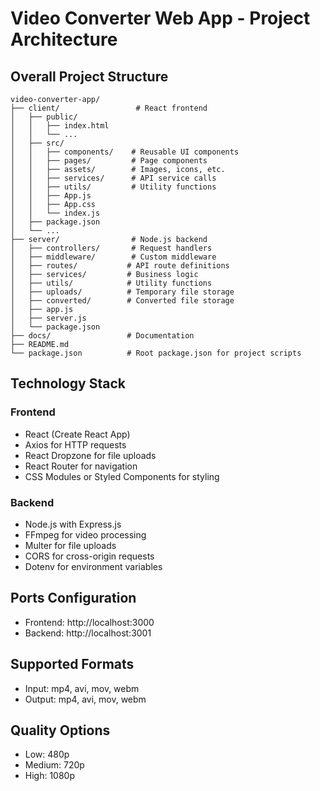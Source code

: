 # Video Converter Web App - Project Architecture

## Overall Project Structure

```
video-converter-app/
├── client/                 # React frontend
│   ├── public/
│   │   ├── index.html
│   │   └── ...
│   ├── src/
│   │   ├── components/    # Reusable UI components
│   │   ├── pages/         # Page components
│   │   ├── assets/        # Images, icons, etc.
│   │   ├── services/      # API service calls
│   │   ├── utils/         # Utility functions
│   │   ├── App.js
│   │   ├── App.css
│   │   └── index.js
│   ├── package.json
│   └── ...
├── server/                # Node.js backend
│   ├── controllers/       # Request handlers
│   ├── middleware/        # Custom middleware
│   ├── routes/           # API route definitions
│   ├── services/         # Business logic
│   ├── utils/            # Utility functions
│   ├── uploads/          # Temporary file storage
│   ├── converted/        # Converted file storage
│   ├── app.js
│   ├── server.js
│   └── package.json
├── docs/                 # Documentation
├── README.md
└── package.json          # Root package.json for project scripts
```

## Technology Stack

### Frontend
- React (Create React App)
- Axios for HTTP requests
- React Dropzone for file uploads
- React Router for navigation
- CSS Modules or Styled Components for styling

### Backend
- Node.js with Express.js
- FFmpeg for video processing
- Multer for file uploads
- CORS for cross-origin requests
- Dotenv for environment variables

## Ports Configuration
- Frontend: http://localhost:3000
- Backend: http://localhost:3001

## Supported Formats
- Input: mp4, avi, mov, webm
- Output: mp4, avi, mov, webm

## Quality Options
- Low: 480p
- Medium: 720p
- High: 1080p